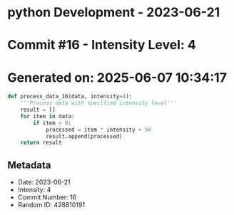 ﻿# python Development - 2023-06-21
# Commit #16 - Intensity Level: 4
# Generated on: 2025-06-07 10:34:17
```python
def process_data_16(data, intensity=4):
    '''Process data with specified intensity level'''
    result = []
    for item in data:
        if item > 0:
            processed = item * intensity + 94
            result.append(processed)
    return result
```
## Metadata
- Date: 2023-06-21
- Intensity: 4
- Commit Number: 16
- Random ID: 428810191
